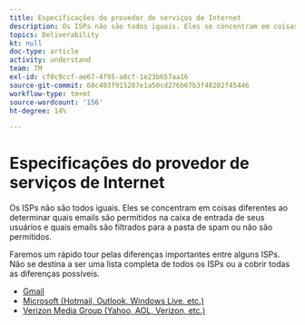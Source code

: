 ```yaml
---
title: Especificações do provedor de serviços de Internet
description: Os ISPs não são todos iguais. Eles se concentram em coisas diferentes ao determinar quais emails são permitidos na caixa de entrada de seus usuários e quais emails são filtrados para a pasta de spam ou não são permitidos. Faremos um rápido tour pelas diferenças importantes entre alguns ISPs. Não se destina a ser uma lista completa de todos os ISPs ou a cobrir todas as diferenças possíveis.
topics: Deliverability
kt: null
doc-type: article
activity: understand
team: TM
exl-id: cf0c9ccf-ae67-4f95-a8cf-1e23b657aa16
source-git-commit: 68c403f915287e1a50cd276b67b3f48202f45446
workflow-type: tm+mt
source-wordcount: '156'
ht-degree: 14%

---
```


# Especificações do provedor de serviços de Internet

Os ISPs não são todos iguais. Eles se concentram em coisas diferentes ao determinar quais emails são permitidos na caixa de entrada de seus usuários e quais emails são filtrados para a pasta de spam ou não são permitidos.

Faremos um rápido tour pelas diferenças importantes entre alguns ISPs. Não se destina a ser uma lista completa de todos os ISPs ou a cobrir todas as diferenças possíveis.

* [Gmail](./gmail.md)
* [Microsoft (Hotmail, Outlook, Windows Live, etc.)](./microsoft.md)
* [Verizon Media Group (Yahoo, AOL, Verizon, etc.)](./verizon-media-group.md)
